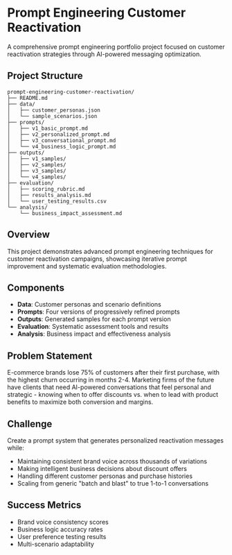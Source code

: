 # Prompt Engineering Customer Reactivation

A comprehensive prompt engineering portfolio project focused on customer reactivation strategies through AI-powered messaging optimization.

## Project Structure

```
prompt-engineering-customer-reactivation/
├── README.md
├── data/
│   ├── customer_personas.json
│   └── sample_scenarios.json
├── prompts/
│   ├── v1_basic_prompt.md
│   ├── v2_personalized_prompt.md
│   ├── v3_conversational_prompt.md
│   └── v4_business_logic_prompt.md
├── outputs/
│   ├── v1_samples/
│   ├── v2_samples/
│   ├── v3_samples/
│   └── v4_samples/
├── evaluation/
│   ├── scoring_rubric.md
│   ├── results_analysis.md
│   └── user_testing_results.csv
└── analysis/
    └── business_impact_assessment.md
```

## Overview

This project demonstrates advanced prompt engineering techniques for customer reactivation campaigns, showcasing iterative prompt improvement and systematic evaluation methodologies.

## Components

- **Data**: Customer personas and scenario definitions
- **Prompts**: Four versions of progressively refined prompts
- **Outputs**: Generated samples for each prompt version
- **Evaluation**: Systematic assessment tools and results
- **Analysis**: Business impact and effectiveness analysis


## Problem Statement
E-commerce brands lose 75% of customers after their first purchase, with the highest churn occurring in months 2-4. Marketing firms of the future have clients that need AI-powered conversations that feel personal and strategic - knowing when to offer discounts vs. when to lead with product benefits to maximize both conversion and margins.

## Challenge
Create a prompt system that generates personalized reactivation messages while:
- Maintaining consistent brand voice across thousands of variations
- Making intelligent business decisions about discount offers
- Handling different customer personas and purchase histories
- Scaling from generic "batch and blast" to true 1-to-1 conversations

## Success Metrics
- Brand voice consistency scores
- Business logic accuracy rates  
- User preference testing results
- Multi-scenario adaptability